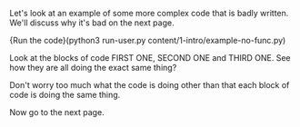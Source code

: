 Let's look at an example of some more complex code that is badly written. We'll discuss why it's bad on the next page.

{Run the code}(python3 run-user.py content/1-intro/example-no-func.py)

Look at the blocks of code FIRST ONE, SECOND ONE and THIRD ONE. See how they are all doing the exact same thing?

Don't worry too much what the code is doing other than that each block of code is doing the same thing.

Now go to the next page.
